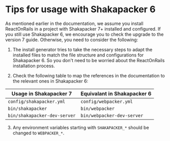 # Tips for usage with Shakapacker 6

As mentioned earlier in the documentation, we assume you install ReactOnRails in a project with Shakapacker 7+ installed and configured. If you still use Shakapacker 6, we encourage you to check the upgrade to the version 7 guide. Otherwise, you need to consider the following:

1. The install generator tries to take the necessary steps to adapt the installed files to match the file structure and configurations for Shakapacker 6. So you don't need to be worried about the ReactOnRails installation process.

2. Check the following table to map the references in the documentation to the relevant ones in Shakapacker 6:

  |Usage in Shakapacker 7      |Equivalant in Shakapacker 6|
  |----------------------------|---------------------------|
  |`config/shakapacker.yml`    |`config/webpacker.yml`     |
  |`bin/shakapacker`           |`bin/webpacker`            |
  |`bin/shakapacker-dev-server`|`bin/webpacker-dev-server` |

3. Any environment variables starting with `SHAKAPACKER_*` should be changed to `WEBPACKER_*`.